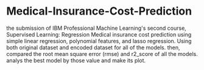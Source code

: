 # Medical-Insurance-Cost-Prediction
the submission of IBM Professional Machine Learning's second course, Supervised Learning: Regression
Medical insurance cost prediction using simple linear regression, polynomial features, and lasso regression. Using both original dataset and encoded dataset for all of the models. 
then, compared the root mean square error (rmse) and r2_score of all the models. analys the best model by those value and make its plot.
